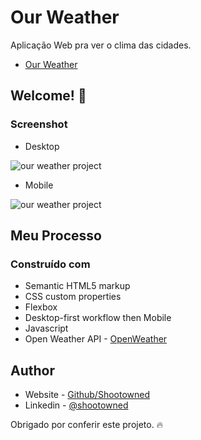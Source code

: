 # Our Weather

Aplicação Web pra ver o clima das cidades.

- [Our Weather](https://shootowned.github.io/our.weather/)

## Welcome! 👋

### Screenshot

- Desktop

![our weather project](https://github.com/shootowned/our.weather/blob/main/assets/media/desktop-screenshot.png)

- Mobile 

![our weather project](https://github.com/shootowned/our.weather/blob/main/assets/media/mobile-screenshot.png)


## Meu Processo

### Construído com

- Semantic HTML5 markup
- CSS custom properties
- Flexbox
- Desktop-first workflow then Mobile
- Javascript
- Open Weather API - [OpenWeather](https://openweathermap.org/)

## Author

- Website - [Github/Shootowned](https://github.com/shootowned)
- Linkedin - [@shootowned](https://www.linkedin.com/in/shootowned/)

Obrigado por conferir este projeto. 🔥
